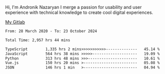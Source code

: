 Hi, I'm Andronik Nazaryan
I merge a passion for usability and user experience with technical knowledge to create cool digital experiences.

[My Gitlab](https://gitlab.com/anridev24)

<!--START_SECTION:waka-->

```txt
From: 28 March 2020 - To: 23 October 2024

Total Time: 2,957 hrs 44 mins

TypeScript        1,335 hrs 2 mins>>>>>>>>>>>--------------   45.14 %
JavaScript        564 hrs 38 mins >>>>>--------------------   19.09 %
Python            313 hrs 48 mins >>>----------------------   10.61 %
Vue.js            150 hrs 20 mins >------------------------   05.08 %
JSON              146 hrs 1 min   >------------------------   04.94 %
```

<!--END_SECTION:waka-->
